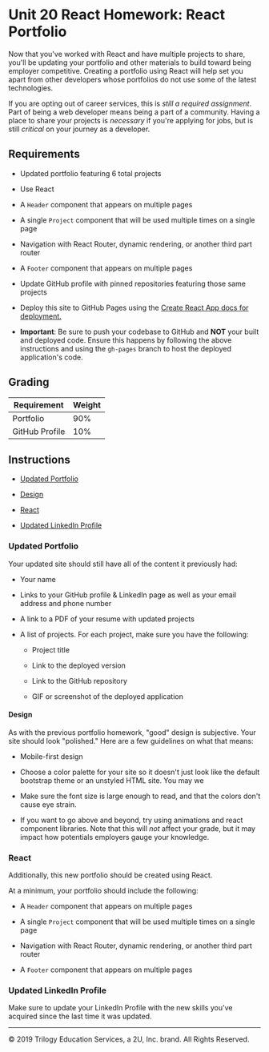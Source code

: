 # Unit 20 React Homework: React Portfolio

Now that you've worked with React and have multiple projects to share, you'll be updating your portfolio and other materials to build toward being employer competitive. Creating a portfolio using React will help set you apart from other developers whose portfolios do not use some of the latest technologies.

If you are opting out of career services, this is _still a required assignment_. Part of being a web developer means being a part of a community. Having a place to share your projects is _necessary_ if you're applying for jobs, but is still _critical_ on your journey as a developer.

## Requirements

- Updated portfolio featuring 6 total projects

- Use React

- A `Header` component that appears on multiple pages

- A single `Project` component that will be used multiple times on a single page

- Navigation with React Router, dynamic rendering, or another third part router

- A `Footer` component that appears on multiple pages

- Update GitHub profile with pinned repositories featuring those same projects

- Deploy this site to GitHub Pages using the [Create React App docs for deployment.](https://create-react-app.dev/docs/deployment/#github-pages)

- **Important**: Be sure to push your codebase to GitHub and **NOT** your built and deployed code. Ensure this happens by following the above instructions and using the `gh-pages` branch to host the deployed application's code.

## Grading

| Requirement    | Weight |
| -------------- | ------ |
| Portfolio      | 90%    |
| GitHub Profile | 10%    |

## Instructions

- [Updated Portfolio](#updated-portfolio)

- [Design](#design)

- [React](#react)

- [Updated LinkedIn Profile](#updated-linkedin-profile)

### Updated Portfolio

Your updated site should still have all of the content it previously had:

- Your name

- Links to your GitHub profile & LinkedIn page as well as your email address and phone number

- A link to a PDF of your resume with updated projects

- A list of projects. For each project, make sure you have the following:

  - Project title

  - Link to the deployed version

  - Link to the GitHub repository

  - GIF or screenshot of the deployed application

#### Design

As with the previous portfolio homework, "good" design is subjective. Your site should look
"polished." Here are a few guidelines on what that means:

- Mobile-first design

- Choose a color palette for your site so it doesn't just look like
  the default bootstrap theme or an unstyled HTML site. You may we

- Make sure the font size is large enough to read, and that the colors don't cause eye strain.

- If you want to go above and beyond, try using animations and react component libraries. Note
  that this will _not_ affect your grade, but it may impact how potentials employers gauge your knowledge.

### React

Additionally, this new portfolio should be created using React.

At a minimum, your portfolio should include the following:

- A `Header` component that appears on multiple pages

- A single `Project` component that will be used multiple times on a single page

- Navigation with React Router, dynamic rendering, or another third part router

- A `Footer` component that appears on multiple pages

### Updated LinkedIn Profile

Make sure to update your LinkedIn Profile with the new skills you've acquired since the last time it was updated.

---

© 2019 Trilogy Education Services, a 2U, Inc. brand. All Rights Reserved.
